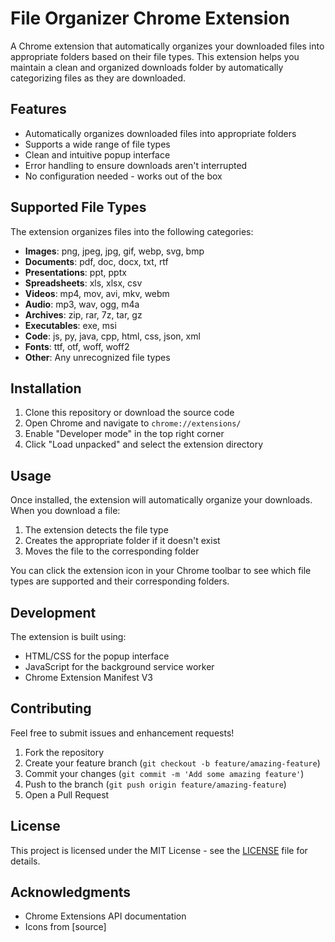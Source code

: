 # File Organizer Chrome Extension

A Chrome extension that automatically organizes your downloaded files into appropriate folders based on their file types. This extension helps you maintain a clean and organized downloads folder by automatically categorizing files as they are downloaded.

## Features

- Automatically organizes downloaded files into appropriate folders
- Supports a wide range of file types
- Clean and intuitive popup interface
- Error handling to ensure downloads aren't interrupted
- No configuration needed - works out of the box

## Supported File Types

The extension organizes files into the following categories:

- **Images**: png, jpeg, jpg, gif, webp, svg, bmp
- **Documents**: pdf, doc, docx, txt, rtf
- **Presentations**: ppt, pptx
- **Spreadsheets**: xls, xlsx, csv
- **Videos**: mp4, mov, avi, mkv, webm
- **Audio**: mp3, wav, ogg, m4a
- **Archives**: zip, rar, 7z, tar, gz
- **Executables**: exe, msi
- **Code**: js, py, java, cpp, html, css, json, xml
- **Fonts**: ttf, otf, woff, woff2
- **Other**: Any unrecognized file types

## Installation

1. Clone this repository or download the source code
2. Open Chrome and navigate to `chrome://extensions/`
3. Enable "Developer mode" in the top right corner
4. Click "Load unpacked" and select the extension directory

## Usage

Once installed, the extension will automatically organize your downloads. When you download a file:
1. The extension detects the file type
2. Creates the appropriate folder if it doesn't exist
3. Moves the file to the corresponding folder

You can click the extension icon in your Chrome toolbar to see which file types are supported and their corresponding folders.

## Development

The extension is built using:
- HTML/CSS for the popup interface
- JavaScript for the background service worker
- Chrome Extension Manifest V3

## Contributing

Feel free to submit issues and enhancement requests!

1. Fork the repository
2. Create your feature branch (`git checkout -b feature/amazing-feature`)
3. Commit your changes (`git commit -m 'Add some amazing feature'`)
4. Push to the branch (`git push origin feature/amazing-feature`)
5. Open a Pull Request

## License

This project is licensed under the MIT License - see the [LICENSE](LICENSE) file for details.

## Acknowledgments

- Chrome Extensions API documentation
- Icons from [source] 